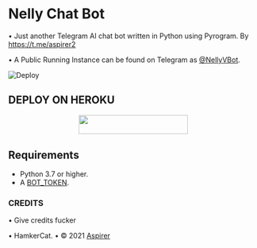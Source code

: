 # Nelly Chat Bot
• Just another Telegram AI chat bot written in Python using Pyrogram. By https://t.me/aspirer2

• A Public Running Instance can be found on Telegram as [@NellyVBot](https://t.me/nellyVbot).

![Deploy](https://telegra.ph/file/8e413b21ebcda0e52f3e8.jpg)

## DEPLOY ON HEROKU

<p align="center"><a href="https://heroku.com/deploy?template=https://github.com/daveh566/NellyX"> <img src="https://img.shields.io/badge/Deploy%20To%20Heroku-grey?style=for-the-badge&logo=heroku" width="220" height="38.45"/></a></p>

## Requirements

- Python 3.7 or higher.
- A [BOT_TOKEN](https://t.me/botfather).


### CREDITS 
• Give credits fucker

• HamkerCat.
• © 2021 [Aspirer](https://t.me/aspirer2)

